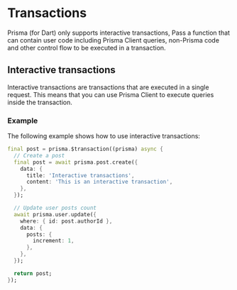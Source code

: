 # Transactions

Prisma (for Dart) only supports interactive transactions, Pass a function that can contain user code including Prisma Client queries, non-Prisma code and other control flow to be executed in a transaction.

## Interactive transactions

Interactive transactions are transactions that are executed in a single request. This means that you can use Prisma Client to execute queries inside the transaction.

### Example

The following example shows how to use interactive transactions:

```dart
final post = prisma.$transaction((prisma) async {
  // Create a post
  final post = await prisma.post.create({
    data: {
      title: 'Interactive transactions',
      content: 'This is an interactive transaction',
    },
  });

  // Update user posts count
  await prisma.user.update({
    where: { id: post.authorId },
    data: {
      posts: {
        increment: 1,
      },
    },
  });

  return post;
});
```